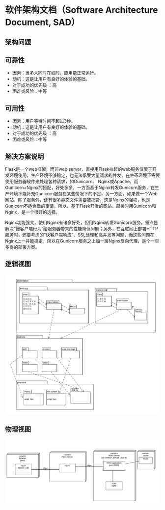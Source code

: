 # 软件架构文档（Software Architecture Document, SAD）

## 架构问题

## 可靠性

- 因素：当多人同时在线时，应用能正常运行。
- 动机：这是让用户有良好的体验的基础。
- 对于成功的优先级 ：高
- 困难或风险：中等

## 可用性

- 因素：用户等待时间不超过3秒。
- 动机：这是让用户有良好的体验的基础。
- 对于成功的优先级 ：高
- 困难或风险：中等

## 解决方案说明

Flask是一个web框架，而非web server，直接用Flask拉起的web服务仅限于开发环境使用，生产环境不够稳定，也无法承受大量请求的并发，在生茶环境下需要使用服务器软件来处理各种请求，如Gunicorn、 Nginx或Apache，而Gunicorn+Nginx的搭配，好处多多，一方面基于Nginx转发Gunicorn服务，在生产环境下能补充Gunicorn服务在某些情况下的不足，另一方面，如果做一个Web网站，除了服务外，还有很多静态文件需要被托管，这是Nginx的强项，也是Gunicorn不适合做的事情。所以，基于Flask开发的网站，部署时用Gunicorn和Nginx，是一个很好的选择。

Nginx功能强大，使用Nginx有诸多好处，但用Nginx转发Gunicorn服务，重点是解决“慢客户端行为”给服务器带来的性能降低问题；另外，在互联网上部署HTTP服务时，还要考虑的“快客户端响应”、SSL处理和高并发等问题，而这些问题在Nginx上一并能搞定，所以在Gunicorn服务之上加一层Nginx反向代理，是个一举多得的部署方案。


## 逻辑视图

![逻辑](https://github.com/sysuswsad/mission_craft/raw/master/docs/imgs/logic_layer.png)

## 物理视图

![部署](https://github.com/sysuswsad/mission_craft/raw/master/docs/imgs/physical_layer.png)